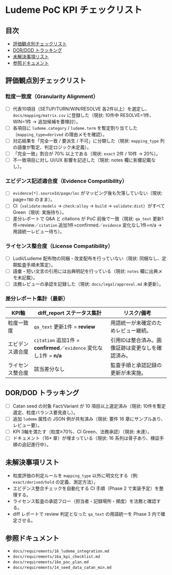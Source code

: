 # Ludeme PoC KPI チェックリスト

## 目次
- [評価観点別チェックリスト](#評価観点別チェックリスト)
- [DOR/DOD トラッキング](#dordod-トラッキング)
- [未解決事項リスト](#未解決事項リスト)
- [参照ドキュメント](#参照ドキュメント)

## 評価観点別チェックリスト

### 粒度一致度（Granularity Alignment）
- [ ] 代表10項目（SETUP/TURN/WIN/RESOLVE 各2件以上）を選定し、`docs/mapping/matrix.csv` に登録した（現状: 10件中 RESOLVE=1件、WIN=1件 → 追加候補を要検討）。
- [ ] 各項目に `ludeme.category` / `ludeme.term` を暫定割り当てした（`mapping_type=derived` の理由メモを確認）。
- [ ] 対応結果を「完全一致 / 要派生 / 不可」に分類した（現状: `mapping_type` 列の語彙が暫定、判定ロジック未定義）。
- [ ] 「完全一致」割合が 70% 以上である（現状: `exact` 2件 / 10件 → 20%）。
- [ ] 不一致項目に対し UI/UX 影響を記述した（現状: notes 欄に影響記載なし）。

### エビデンス記述適合度（Evidence Compatibility）
- [ ] `evidence[*].sourceId/page/loc` がマッピング後も欠落していない（現状: page=`TBD` のまま）。
- [ ] CI（`validate:models` → `check:alloy` → `build` → `validate:dist`）がすべて Green（現状: 実施待ち）。
- [ ] 差分レポートで Q&A と citations が PoC 前後で一致（現状: `qa_text` 更新1件=review／`citation` 追加1件=confirmed／`evidence` 変化なし1件=n/a → 用語統一レビュー待ち）。

### ライセンス整合度（License Compatibility）
- [ ] Ludii/Ludeme 配布物の同梱・改変配布を行っていない（現状: 同梱なし、定期監査手順未策定）。
- [ ] 語彙・短い文言の引用には出典明記を行っている（現状: `notes` 欄に出典メモ未記載）。
- [ ] 法務レビューの承認を記録した（現状: `docs/legal/approval.md` 未更新）。

### 差分レポート集計（最新）

| KPI軸 | diff_report ステータス集計 | リスク/備考 |
| --- | --- | --- |
| 粒度一致度 | `qa_text` 更新1件 = **review** | 用語統一が未確定のためレビュー継続。 |
| エビデンス適合度 | `citation` 追加1件 = **confirmed**／`evidence` 変化なし1件 = **n/a** | 引用IDは整合済み。画像証跡は変更なしを確認済み。 |
| ライセンス整合度 | 該当差分なし | 監査手順と承認記録の更新が未実施。 |

## DOR/DOD トラッキング
- [ ] Catan seed の対象 Fact/Variant が 10 項目以上選定済み（現状: 10件を暫定選定、粒度バランス要見直し）。
- [ ] 追加 `ludeme` 属性の JSON 例が共有済み（現状: 要件 16 章にサンプルあり、レビュー要）。
- [ ] KPI 3軸を満たす（粒度≥70%、CI Green、法務承認）（現状: 未達）。
- [ ] ドキュメント（16* 章）が埋まっている（現状: 16 系列は骨子あり、検証手順の追記進行中）。

## 未解決事項リスト
- 粒度評価の判定ルールを `mapping_type` 以外に明文化する（例: `exact/derived/hold` の定義、測定方法）。
- エビデンス整合チェックを自動化する CI 手順（Phase 2 で実装予定）を整理する。
- ライセンス監査の承認フロー（担当者・記録場所・頻度）を法務と確認する。
- diff レポートで review 判定となった `qa_text` の用語統一を Phase 3 内で確定させる。

## 参照ドキュメント
- `docs/requirements/16_ludeme_integration.md`
- `docs/requirements/16a_kpi_checklist.md`
- `docs/requirements/16e_poc_plan.md`
- `docs/requirements/14_seed_data_catan_min.md`
